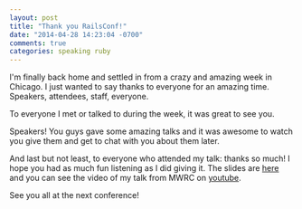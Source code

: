 ```yaml
---
layout: post
title: "Thank you RailsConf!"
date: "2014-04-28 14:23:04 -0700"
comments: true
categories: speaking ruby
---
```

I'm finally back home and settled in from a crazy and amazing week in Chicago. I just wanted to say
thanks to everyone for an amazing time. Speakers, attendees, staff, everyone.

To everyone I met or talked to during the week, it was great to see you.

Speakers! You guys gave some amazing talks and it was awesome to watch you give them and get to chat
with you about them later.

And last but not least, to everyone who attended my talk: thanks so much! I hope you had as much fun
listening as I did giving it. The slides are
[here](https://speakerdeck.com/orangejulius/software-development-lessons-from-the-apollo-program)
and you can see the video of my talk from MWRC on
[youtube](https://www.youtube.com/watch?v=jYe2bF7tc2Q).

See you all at the next conference!

